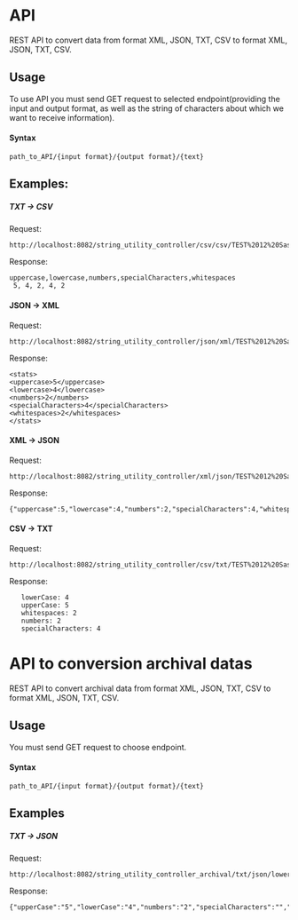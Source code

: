 # API

REST API to convert data from format XML, JSON, TXT, CSV to format XML, JSON, TXT, CSV.

## Usage

To use API you must send GET request to selected endpoint(providing the input and output format, as well as the string of characters about which we want to receive information).
#### Syntax
````
path_to_API/{input format}/{output format}/{text}
````

## Examples:

##### TXT -> CSV

Request:
````
http://localhost:8082/string_utility_controller/csv/csv/TEST%2012%20Sassa
````
Response:
````
uppercase,lowercase,numbers,specialCharacters,whitespaces
 5, 4, 2, 4, 2
 ````
#### JSON -> XML
 
Request:
````
http://localhost:8082/string_utility_controller/json/xml/TEST%2012%20Sassa
 ````
Response:
````
<stats>
<uppercase>5</uppercase>
<lowercase>4</lowercase>
<numbers>2</numbers>
<specialCharacters>4</specialCharacters>
<whitespaces>2</whitespaces>
</stats>
````
#### XML -> JSON
 
Request:
````
http://localhost:8082/string_utility_controller/xml/json/TEST%2012%20Sassa
````
Response:
````
{"uppercase":5,"lowercase":4,"numbers":2,"specialCharacters":4,"whitespaces":2}
````
#### CSV -> TXT
   
Request:
````
http://localhost:8082/string_utility_controller/csv/txt/TEST%2012%20Sassa
````
Response:
````
   lowerCase: 4
   upperCase: 5
   whitespaces: 2
   numbers: 2
   specialCharacters: 4
````
# API to conversion archival datas
REST API to convert archival data from format XML, JSON, TXT, CSV to format XML, JSON, TXT, CSV.

## Usage

You must send GET request to choose endpoint.
#### Syntax
````
path_to_API/{input format}/{output format}/{text}
````
## Examples
##### TXT -> JSON

Request:
````
http://localhost:8082/string_utility_controller_archival/txt/json/lowerCase:4%20upperCase:5%20whitespaces:2%20numbers:2%20specialCharacters:4
````
Response:
````
{"upperCase":"5","lowerCase":"4","numbers":"2","specialCharacters":"","whitespaces":"2"}
````